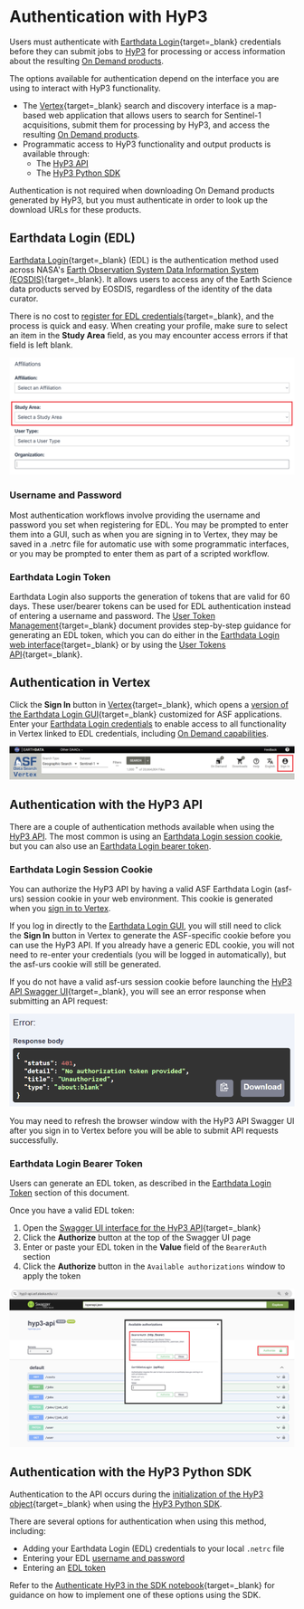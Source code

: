 # Authentication with HyP3

Users must authenticate with 
[Earthdata Login](https://urs.earthdata.nasa.gov/ "https://urs.earthdata.nasa.gov/" ){target=_blank} 
credentials before they can submit jobs to [HyP3](../how_it_works.md) for processing or access information 
about the resulting [On Demand products](../products.md "hyp3-docs.asf.alaska.edu/products").

The options available for authentication depend on the interface you are using to interact with HyP3 functionality.

- The [Vertex](https://search.asf.alaska.edu/ "search.asf.alaska.edu" ){target=_blank} search and discovery 
  interface is a map-based web application that allows users to search for Sentinel-1 acquisitions, submit them for 
  processing by HyP3, and access the resulting [On Demand products](../products.md "hyp3-docs.asf.alaska.edu/products").
- Programmatic access to HyP3 functionality and output products is available through:
    - The [HyP3 API](../using/api.md "hyp3-docs.asf.alaska.edu/using/api")
    - The [HyP3 Python SDK](../using/sdk.md "hyp3-docs.asf.alaska.edu/using/sdk")

Authentication is not required when downloading On Demand products generated by HyP3, but you must 
authenticate in order to look up the download URLs for these products.

## Earthdata Login (EDL)

[Earthdata Login](https://urs.earthdata.nasa.gov/ "https://urs.earthdata.nasa.gov/" ){target=_blank} 
(EDL) is the authentication method used across NASA's 
[Earth Observation System Data Information System (EOSDIS)](https://www.earthdata.nasa.gov/about/esdis/eosdis "www.earthdata.nasa.gov/about/esdis/eosdis" ){target=_blank}. 
It allows users to access any of the Earth Science data products served by EOSDIS, regardless of the 
identity of the data curator.

There is no cost to 
[register for EDL credentials](https://urs.earthdata.nasa.gov/users/new "https://urs.earthdata.nasa.gov/users/new" ){target=_blank}, 
and the process is quick and easy. When creating your profile, make sure to select an item in the **Study Area** 
field, as you may encounter access errors if that field is left blank.

![Select Study Area](../images/select-study-area.png "Select Study Area in EDL Registration")

### Username and Password

Most authentication workflows involve providing the username and password you set when registering for EDL. You may 
be prompted to enter them into a GUI, such as when you are signing in to Vertex, they may be saved in a .netrc file 
for automatic use with some programmatic interfaces, or you may be prompted to enter them as part of a scripted 
workflow.

### Earthdata Login Token

Earthdata Login also supports the generation of tokens that are valid for 60 days. These user/bearer tokens can be 
used for EDL authentication instead of entering a username and password. The 
[User Token Management](https://urs.earthdata.nasa.gov/documentation/for_users/user_token "urs.earthdata.nasa.gov/documentation/for_users/user_token" ){target=_blank} 
document provides step-by-step guidance for generating an EDL token, which you can do either in the 
[Earthdata Login web interface](https://urs.earthdata.nasa.gov/ "urs.earthdata.nasa.gov/" ){target=_blank} 
or by using the 
[User Tokens API](https://urs.earthdata.nasa.gov/documentation/for_users/user_token#api "urs.earthdata.nasa.gov/documentation/for_users/user_token#api" ){target=_blank}.

## Authentication in Vertex

Click the **Sign In** button in [Vertex](https://search.asf.alaska.edu/ "search.asf.alaska.edu" ){target=_blank}, 
which opens a 
[version of the Earthdata Login GUI](https://urs.earthdata.nasa.gov/oauth/authorize?response_type=code&client_id=BO_n7nTIlMljdvU6kRRB3g&redirect_uri=https://auth.asf.alaska.edu/login "ASF Authorization Login" ){target=_blank} 
customized for ASF applications. Enter your 
[Earthdata Login credentials](#earthdata-login-edl "Jump to the Earthdata Login section of this document") 
to enable access to all functionality in Vertex linked to EDL credentials, including 
[On Demand capabilities](vertex.md "Jump to the On Demand Sentinel-1 Processing in Vertex page").

![Sign In with EDL in Vertex](../images/vertex-sign-in.png "Sign In with Earthdata Login Credentials in Vertex")

## Authentication with the HyP3 API

There are a couple of authentication methods available when using the 
[HyP3 API](../using/api.md "hyp3-docs.asf.alaska.edu/using/api"). 
The most common is using an 
[Earthdata Login session cookie](#earthdata-login-session-cookie "Jump to the Earthdata Login Session Cookie section of this document"), 
but you can also use an 
[Earthdata Login bearer token](#earthdata-login-bearer-token "Jump to the Earthdata Login Bearer Token section of this document").

### Earthdata Login Session Cookie

You can authorize the HyP3 API by having a valid ASF Earthdata Login (asf-urs) session cookie in your web environment. 
This cookie is generated when you 
[sign in to Vertex](#authentication-in-vertex "Jump to the Authenticating in Vertex section of this document"). 

If you log in directly to the 
[Earthdata Login GUI](#username-and-password "Jump to the EDL Username and Password section of this document"), 
you will still need to click the **Sign In** button in Vertex to generate the ASF-specific cookie before you can 
use the HyP3 API. If you already have a generic EDL cookie, you will not need to re-enter your credentials
(you will be logged in automatically), but the asf-urs cookie will still be generated.

If you do not have a valid asf-urs session cookie before launching the 
[HyP3 API Swagger UI](https://hyp3-api.asf.alaska.edu/ui/ "hyp3-api.asf.alaska.edu/ui" ){target=_blank}, 
you will see an error response when submitting an API request: 

![Authentication Error](../images/authentication-error.png)

You may need to refresh the browser window with the HyP3 API Swagger UI after you sign in to Vertex 
before you will be able to submit API requests successfully.

### Earthdata Login Bearer Token

Users can generate an EDL token, as described in the 
[Earthdata Login Token](#earthdata-login-token "Jump to the Earthdata Login Token section of this document") 
section of this document.

Once you have a valid EDL token: 

1. Open the [Swagger UI interface for the HyP3 API](https://hyp3-api.asf.alaska.edu/ui/ "hyp3-api.asf.alaska.edu/ui" ){target=_blank}
2. Click the **Authorize** button at the top of the Swagger UI page
3. Enter or paste your EDL token in the **Value** field of the `BearerAuth` section
4. Click the **Authorize** button in the `Available authorizations` window to apply the token

![Authorize EDL Token in API](../images/api-authorize.png "Authorize an EDL Token in the HyP3 API")

## Authentication with the HyP3 Python SDK

Authentication to the API occurs during the 
[initialization of the HyP3 object](https://hyp3-docs.asf.alaska.edu/using/sdk_api/#hyp3_sdk.HyP3.__init__ "HyP3 SDK API Reference" ){target=_blank} 
when using the [HyP3 Python SDK](../using/sdk.md "hyp3-docs.asf.alaska.edu/using/sdk").

There are several options for authentication when using this method, including:

- Adding your Earthdata Login (EDL) credentials to your local `.netrc` file
- Entering your EDL [username and password](#username-and-password "Jump to the Username and Password section of this document")
- Entering an [EDL token](#earthdata-login-token "Jump to the Earthdata Login Token section of this document")

Refer to the 
[Authenticate HyP3 in the SDK notebook](https://github.com/ASFHyP3/hyp3-sdk/blob/main/docs/hyp3_authentication.ipynb "Authenticate HyP3 in the SDK notebook" ){target=_blank} 
for guidance on how to implement one of these options using the SDK.
